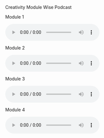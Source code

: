 Creativity Module Wise Podcast


Module 1

<audio controls>
  <source src="https://github.com/sanjaybandaru-edu/audio/raw/refs/heads/main/Creative%20unit-1.wav" type="audio/wav">
  Your browser does not support the audio element.
</audio>


Module 2

<audio controls>
  <source src="https://github.com/sanjaybandaru-edu/audio/raw/refs/heads/main/Creative-2.wav" type="audio/wav">
  Your browser does not support the audio element.
</audio>


Module 3

<audio controls>
  <source src="https://github.com/sanjaybandaru-edu/audio/raw/refs/heads/main/Creative-3.wav" type="audio/wav">
  Your browser does not support the audio element.
</audio>


Module 4

<audio controls>
  <source src="https://github.com/sanjaybandaru-edu/audio/raw/refs/heads/main/creative-4.wav" type="audio/wav">
  Your browser does not support the audio element.
</audio>
